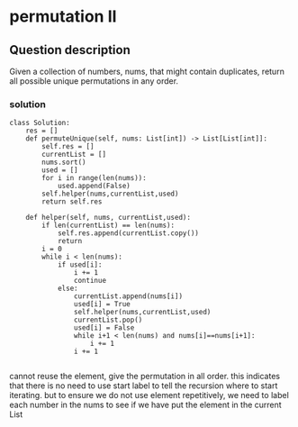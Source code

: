 # permutation II

## Question description
Given a collection of numbers, nums, that might contain duplicates, return all possible unique permutations in any order.

 ### solution
```
class Solution:
    res = []
    def permuteUnique(self, nums: List[int]) -> List[List[int]]:
        self.res = []
        currentList = []
        nums.sort()
        used = []
        for i in range(len(nums)):
            used.append(False)
        self.helper(nums,currentList,used)
        return self.res
    
    def helper(self, nums, currentList,used):
        if len(currentList) == len(nums):
            self.res.append(currentList.copy())
            return
        i = 0
        while i < len(nums):
            if used[i]:
                i += 1
                continue
            else:
                currentList.append(nums[i])
                used[i] = True
                self.helper(nums,currentList,used)
                currentList.pop()
                used[i] = False
                while i+1 < len(nums) and nums[i]==nums[i+1]:
                    i += 1
                i += 1
                
```

cannot reuse the element, give the permutation in all order. this indicates that there is no need to use start label to tell the recursion where to start iterating. 
but to ensure we do not use element repetitively, we need to label each number in the nums to see if we have put the element in the current List
